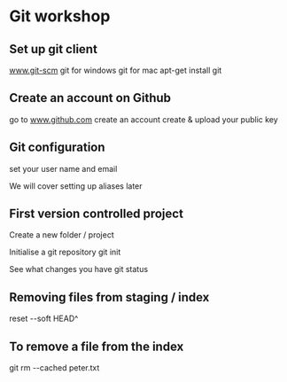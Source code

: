 
Git workshop
============

Set up git client
-----------------

www.git-scm
git for windows
git for mac
apt-get install git


Create an account on Github
---------------------------
go to www.github.com
create an account
create & upload your public key


Git configuration
-----------------
set your user name and email

We will cover setting up aliases later


First version controlled project
--------------------------------

Create a new folder / project

Initialise a git repository
git init

See what changes you have
git status



Removing files from staging / index
-----------------------------------
reset --soft HEAD^

To remove a file from the index
-------------------------------
git rm --cached peter.txt
